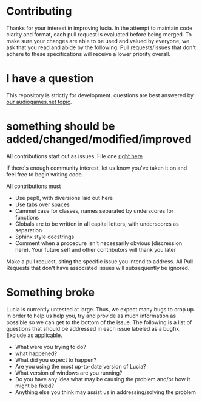 # Contributing

Thanks for your interest in improving lucia.
In the attempt to maintain code clarity and format, each pull request is evaluated before being merged.
To make sure your changes are able to be used and valued by everyone, we ask that you read and abide by the following. Pull requests/issues that don't adhere to these specifications will receive a lower priority overall.

# I have a question

This repository is strictly for development. questions are best answered by [our audiogames.net topic](https://forum.audiogames.net/topic/31079/lucia-opensource-audiogame-engine-written-in-python/).

# something should be added/changed/modified/improved

All contributions start out as issues.
File one [right here](https://github.com/luciasoftware/lucia/issues)

If there's enough community interest, let us know you've taken it on and
feel free to begin writing code.

All contributions must

* Use pep8, with diversions laid out here
* Use tabs over spaces
* Cammel case for classes, names separated by underscores for functions
* Globals are to be written in all capital letters, with underscores as separation
* Sphinx style docstrings
* Comment when a procedure isn't necessarily obvious (discression here). Your future self and other contributors will thank you later

Make a pull request, siting the specific issue you intend to address.
All Pull Requests that don't have associated issues will subsequently be ignored.

# Something broke

Lucia is currently untested at large. Thus, we expect many bugs to crop up.
In order to help us help you, try and provide as much information as possible so we can get to the bottom of the issue.
The following is a list of questions that should be addressed in each issue labeled as a bugfix. Exclude as applicable.

* What were you trying to do?
* what happened?
* What did you expect to happen?
* Are you using the most up-to-date version of Lucia?
* What version of windows are you running?
* Do you have any idea what may be causing the problem and/or how it might be fixed?
* Anything else you think may assist us in addressing/solving the problem

